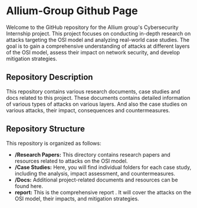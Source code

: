 # Allium-Group Github Page

Welcome to the GitHub repository for the Allium group's Cybersecurity Internship project. This project focuses on conducting in-depth research on attacks targeting the OSI model and analyzing real-world case studies. The goal is to gain a comprehensive understanding of attacks at different layers of the OSI model, assess their impact on network security, and develop mitigation strategies.

## Repository Description

This repository contains various research documents, case studies and docs related to this project. These documents contains detailed information of various types of attacks on various layers. And also the case studies on various attacks, their impact, consequences and countermeasures.

## Repository Structure
This repository is organized as follows:

- **/Research Papers:** This directory contains research papers and resources related to attacks on the OSI model.
- **/Case Studies:** Here, you will find individual folders for each case study, including the analysis, impact assessment, and countermeasures.
- **/Docs:** Additional project-related documents and resources can be found here.
- **report:** This is the comprehensive report . It will cover the attacks on the OSI model, their impacts, and mitigation strategies.
